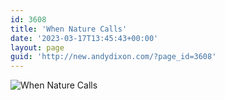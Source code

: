 ```yaml
---
id: 3608
title: 'When Nature Calls'
date: '2023-03-17T13:45:43+00:00'
layout: page
guid: 'http://new.andydixon.com/?page_id=3608'
---
```


![When Nature Calls](https://i0.wp.com/assets.g8x2.ldn.idrivee2-23.com/posters/When%20Nature%20Calls%2001.jpg?w=1200&ssl=1 "When Nature Calls")